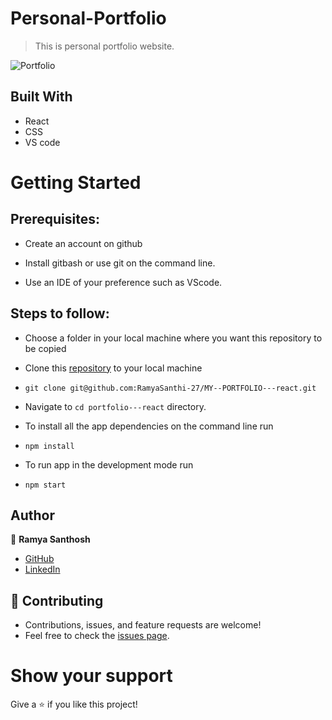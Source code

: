 # Personal-Portfolio
> This is personal portfolio website.

![Portfolio](https://github.com/RamyaSanthi-27/MY--PORTFOLIO---react/main/src/assets/port.png)

## Built With

- React
- CSS
- VS code

# Getting Started
## Prerequisites:


- Create an account on github

- Install gitbash or use git on the command line.

- Use an IDE of your preference such as VScode.

## Steps to follow:

- Choose a folder in your local machine where you want this repository to be copied

- Clone this [repository](https://github.com/RamyaSanthi-27/MY--PORTFOLIO---react) to your local machine 
- ```
  git clone git@github.com:RamyaSanthi-27/MY--PORTFOLIO---react.git
  ```

- Navigate to `cd portfolio---react`  directory.

- To install all the app dependencies on the command line run
- ```
  npm install
  ``` 
- To run app in the development mode run 
- ```
  npm start
  ```


## Author

:woman: **Ramya Santhosh**

- [GitHub](https://github.com/RamyaSanthi-27)
- [LinkedIn](https://www.linkedin.com/in/ramya-p-a085b5284/)

## 🤝 Contributing
- Contributions, issues, and feature requests are welcome!
- Feel free to check the [issues page](https://github.com/RamyaSanthi-27/MY--PORTFOLIO---react/issues).

# Show your support
Give a ⭐ if you like this project!

